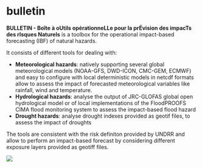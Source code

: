 # bulletin

**BULLETIN - Boîte à oUtils opérationneLLe pour la prÉvision des impacTs des rIsques Naturels** is a toolbox for the operational impact-based forecasting (IBF) of natural hazards.

It consists of different tools for dealing with:
- **Meteorological hazards**: natively supporting several global meteorological models (NOAA-GFS, DWD-ICON, CMC-GEM, ECMWF)  and easy to configure with local deterministic models in netcdf formats allow to assess the impact of forecasted meteorological variables like rainfall, wind and temperature.
- **Hydrological hazards**: analyse the output of JRC-GLOFAS global open hydrological model or of local implementations of the FloodPROOFS CIMA flood monitoring system to assess the impact-based flood hazard
- **Drought hazards**: analyse drought indexes provided as geotif files, to assess the impact of droughts

The tools are consistent with the risk definiton provided by UNDRR and allow to perform an impact-based forecast by considering different exposure layers provided as geotiff files.

![](/home/andrea/Pictures/Screenshots/IBF_CIMA.png)